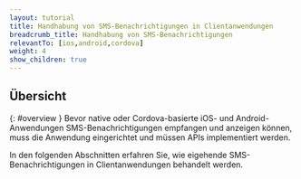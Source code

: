```yaml
---
layout: tutorial
title: Handhabung von SMS-Benachrichtigungen in Clientanwendungen
breadcrumb_title: Handhabung von SMS-Benachrichtigungen
relevantTo: [ios,android,cordova]
weight: 4
show_children: true
---
```

<!-- NLS_CHARSET=UTF-8 -->
## Übersicht
{: #overview }
Bevor native oder Cordova-basierte iOS- und Android-Anwendungen SMS-Benachrichtigungen empfangen und anzeigen können,
muss die Anwendung eingerichtet und müssen APIs implementiert werden. 

In den folgenden Abschnitten erfahren Sie, wie eigehende SMS-Benachrichtigungen in Clientanwendungen behandelt werden.  
